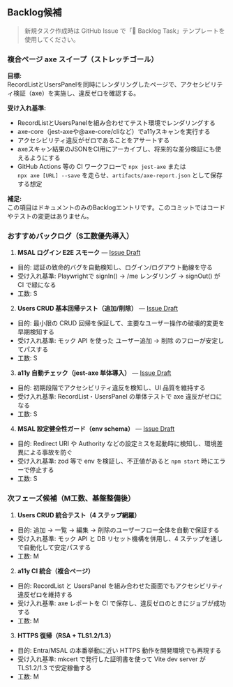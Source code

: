 ## Backlog候補

> 新規タスク作成時は GitHub Issue で「📌 Backlog Task」テンプレートを使用してください。

### 複合ページ axe スイープ（ストレッチゴール）

**目標:**  
RecordListとUsersPanelを同時にレンダリングしたページで、アクセシビリティ検証（axe）を実施し、違反ゼロを確認する。

**受け入れ基準:**  
- RecordListとUsersPanelを組み合わせてテスト環境でレンダリングする  
- axe-core（jest-axeや@axe-core/cliなど）でa11yスキャンを実行する  
- アクセシビリティ違反がゼロであることをアサートする  
- axeスキャン結果のJSONをCI用にアーカイブし、将来的な差分検証にも使えるようにする  
- GitHub Actions 等の CI ワークフローで `npx jest-axe` または  
  `npx axe [URL] --save` を走らせ、`artifacts/axe-report.json` として保存する想定  

**補足:**  
この項目はドキュメントのみのBacklogエントリです。このコミットではコードやテストの変更はありません。

### おすすめバックログ（S工数優先導入）

1. **MSAL ログイン E2E スモーク** — [Issue Draft](./issues/001-msal-login-e2e-smoke.md)
  - 目的: 認証の致命的バグを自動検知し、ログイン/ログアウト動線を守る
  - 受け入れ基準: Playwrightで signIn() → /me レンダリング → signOut() が CI で緑になる
  - 工数: S
2. **Users CRUD 基本回帰テスト（追加/削除）** — [Issue Draft](./issues/002-users-crud-smoke.md)
  - 目的: 最小限の CRUD 回帰を保証して、主要なユーザー操作の破壊的変更を早期検知する
  - 受け入れ基準: モック API を使った ユーザー追加 → 削除 のフローが安定してパスする
  - 工数: S
3. **a11y 自動チェック（jest-axe 単体導入）** — [Issue Draft](./issues/003-a11y-unit-checks.md)
  - 目的: 初期段階でアクセシビリティ違反を検知し、UI 品質を維持する
  - 受け入れ基準: RecordList・UsersPanel の単体テストで axe 違反がゼロになる
  - 工数: S
4. **MSAL 設定健全性ガード（env schema）** — [Issue Draft](./issues/004-msal-env-guard.md)
  - 目的: Redirect URI や Authority などの設定ミスを起動時に検知し、環境差異による事故を防ぐ
  - 受け入れ基準: zod 等で env を検証し、不正値があると `npm start` 時にエラーで停止する
  - 工数: S

### 次フェーズ候補（M工数、基盤整備後）

1. **Users CRUD 統合テスト（4 ステップ網羅）**
  - 目的: 追加 → 一覧 → 編集 → 削除のユーザーフロー全体を自動で保証する
  - 受け入れ基準: モック API と DB リセット機構を併用し、4 ステップを通しで自動化して安定パスする
  - 工数: M
2. **a11y CI 統合（複合ページ）**
  - 目的: RecordList と UsersPanel を組み合わせた画面でもアクセシビリティ違反ゼロを維持する
  - 受け入れ基準: axe レポートを CI で保存し、違反ゼロのときにジョブが成功する
  - 工数: M
3. **HTTPS 復帰（RSA + TLS1.2/1.3）**
  - 目的: Entra/MSAL の本番挙動に近い HTTPS 動作を開発環境でも再現する
  - 受け入れ基準: mkcert で発行した証明書を使って Vite dev server が TLS1.2/1.3 で安定稼働する
  - 工数: M
